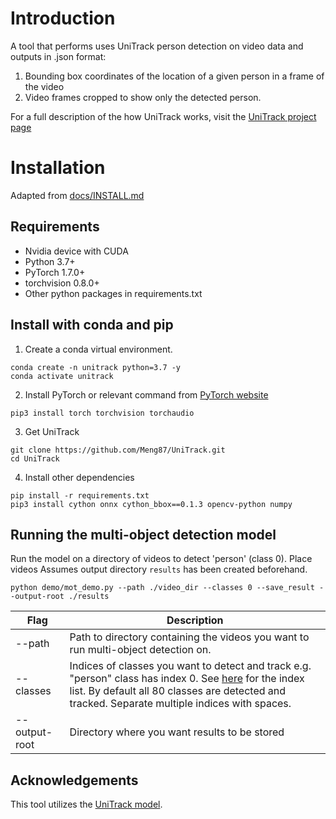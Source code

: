 # Introduction
A tool that performs uses UniTrack person detection on video data and outputs in .json format:
1) Bounding box coordinates of the location of a given person in a frame of the video
2) Video frames cropped to show only the detected person.

For a full description of the how UniTrack works, visit the [UniTrack project page](https://github.com/Zhongdao/UniTrack)

# Installation
Adapted from [docs/INSTALL.md](docs/INSTALL.md)

## Requirements
* Nvidia device with CUDA 
* Python 3.7+
* PyTorch 1.7.0+
* torchvision 0.8.0+
* Other python packages in requirements.txt

## Install with conda and pip

1. Create a conda virtual environment.
```
conda create -n unitrack python=3.7 -y
conda activate unitrack
```

2. Install PyTorch or relevant command from [PyTorch website](https://pytorch.org/get-started/locally/)
```
pip3 install torch torchvision torchaudio
```

3. Get UniTrack
```
git clone https://github.com/Meng87/UniTrack.git
cd UniTrack
```

4. Install other dependencies
```
pip install -r requirements.txt
pip3 install cython onnx cython_bbox==0.1.3 opencv-python numpy
```

## Running the multi-object detection model
Run the model on a directory of videos to detect 'person' (class 0). Place videos Assumes output directory ```results``` has been created beforehand.
```
python demo/mot_demo.py --path ./video_dir --classes 0 --save_result --output-root ./results
```
Flag             | Description |
---              | ---         |
--path           | Path to directory containing the videos you want to run multi-object detection on. |
--classes        | Indices of classes you want to detect and track e.g. "person" class has index 0. See [here](https://gist.github.com/AruniRC/7b3dadd004da04c80198557db5da4bda) for the index list. By default all 80 classes are detected and tracked. Separate multiple indices with spaces. |
--output-root    | Directory where you want results to be stored |

## Acknowledgements
This tool utilizes the [UniTrack model](https://github.com/Zhongdao/UniTrack).

